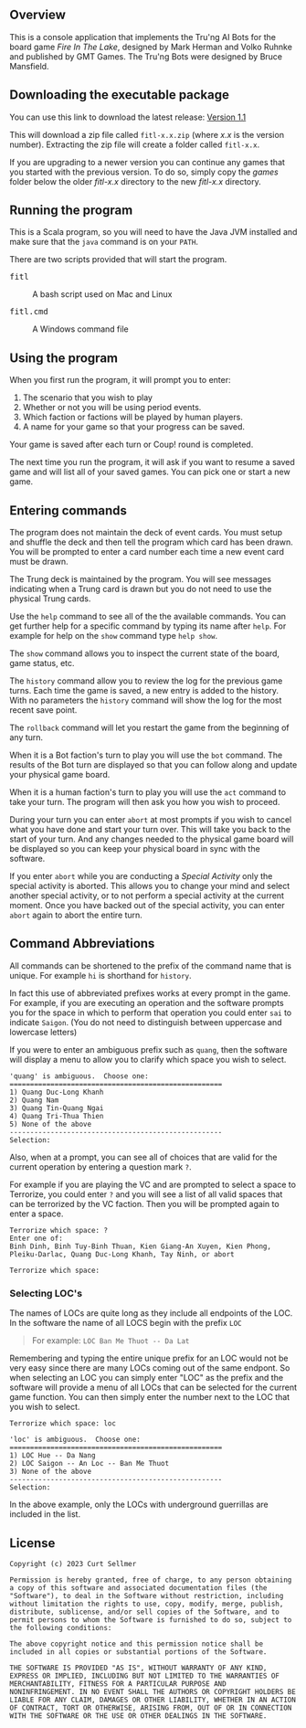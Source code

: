 ## Overview
This is a console application that implements the Tru'ng AI Bots for the board game
*Fire In The Lake*, designed by Mark Herman and Volko Ruhnke and published by GMT Games.
The Tru'ng Bots were designed by Bruce Mansfield.

## Downloading the executable package

You can use this link to download the latest release: [Version 1.1][1]

This will download a zip file called `fitl-x.x.zip` (where *x.x* is the version number).
Extracting the zip file will create a folder called `fitl-x.x`.

If you are upgrading to a newer version you can continue any games that you started with
the previous version.  To do so, simply copy the *games* folder below the older *fitl-x.x* directory to the 
new *fitl-x.x* directory.

[1]: https://www.dropbox.com/scl/fi/wa5erkssoqu6kpcjca27s/fitl-1.1.zip?rlkey=spntynee3uvwgq3oi2pi4txkc&dl=0

## Running the program

This is a Scala program, so you will need to have the Java JVM installed and make sure that
the `java` command is on your `PATH`.

There are two scripts provided that will start the program.

<dl>
  <dt><pre>fitl</pre></dt>
  <dd>A bash script used on Mac and Linux</dd>

  <dt><pre>fitl.cmd</pre></dt>
  <dd>A Windows command file</dd>
</dl>

## Using the program

When you first run the program, it will prompt you to enter:

1. The scenario that you wish to play
2. Whether or not you will be using period events.
3. Which faction or factions will be played by human players.
4. A name for your game so that your progress can be saved.

Your game is saved after each turn or Coup! round is completed.

The next time you run the program, it will ask if you want to resume a saved game and will list all
of your saved games.  You can pick one or start a new game.


## Entering commands

The program does not maintain the deck of event cards.  You must setup and shuffle the deck and then
tell the program which card has been drawn.  You will be prompted to enter a card number each time
a new event card must be drawn.

The Trung deck is maintained by the program.  You will see messages indicating when a Trung card
is drawn but you do not need to use the physical Trung cards.

Use the `help` command to see all of the the available commands.  You can get further help for 
a specific command by typing its name after `help`. For example for help on the `show` 
command type `help show`.

The `show` command allows you to inspect the current state of the board, game status, etc.

The `history` command allow you to review the log for the previous game turns.  Each time the
game is saved, a new entry is added to the history.  With no parameters the `history` command
will show the log for the most recent save point.

The `rollback` command will let you restart the game from the beginning of any turn.

When it is a Bot faction's turn to play you will use the `bot` command.  The results of the Bot turn
are displayed so that you can follow along and update your physical game board.

When it is a human faction's turn to play you will use the `act` command to take your turn.  The program
will then ask you how you wish to proceed.

During your turn you can enter `abort` at most prompts if you wish to cancel what you have done
and start your turn over. This will take you back to the start of your turn.  And any changes 
needed to the physical game board will be displayed so you can keep your physical board in sync
with the software. 

If you enter `abort` while you are conducting a *Special Activity* only the
special activity is aborted.  This allows you to change your mind and select another special activity,
or to not perform a special activity at the current moment.  Once you have backed out of the
special activity, you can enter `abort` again to abort the entire turn.

## Command Abbreviations

All commands can be shortened to the prefix of the command name that is unique.  For example `hi` 
is shorthand for `history`.

In fact this use of abbreviated prefixes works at every prompt in the game.  For example, if you are
executing an operation and the software prompts you for the space in which to perform that operation
you could enter `sai` to indicate `Saigon`. (You do not need to distinguish between uppercase and lowercase
letters)

If you were to enter an ambiguous prefix such as `quang`, then the software will display a menu to
allow you to clarify which space you wish to select.

    'quang' is ambiguous.  Choose one:
    ====================================================
    1) Quang Duc-Long Khanh
    2) Quang Nam
    3) Quang Tin-Quang Ngai
    4) Quang Tri-Thua Thien
    5) None of the above
    ----------------------------------------------------
    Selection:

Also, when at a prompt, you can see all of choices that are valid for the current operation by entering a question mark `?`.

For example if you are playing the VC and are prompted to select a space to Terrorize, you could enter `?` and you
will see a list of all valid spaces that can be terrorized by the VC faction.  Then you will be prompted
again to enter a space.

    Terrorize which space: ?
    Enter one of:
    Binh Dinh, Binh Tuy-Binh Thuan, Kien Giang-An Xuyen, Kien Phong, Pleiku-Darlac, Quang Duc-Long Khanh, Tay Ninh, or abort

    Terrorize which space: 


### Selecting LOC's

The names of LOCs are quite long as they include all endpoints of the LOC.
In the software the name of all LOCS begin with the prefix `LOC`
> For example: `LOC Ban Me Thuot -- Da Lat`

Remembering and typing the entire unique prefix for an LOC would not be very
easy since there are many LOCs coming out of the same endpont.
So when selecting an LOC you can simply enter "LOC" as the prefix and the
software will provide a menu of all LOCs that can be selected for the current game function.
You can then simply enter the number next to the LOC that you wish to select.

    Terrorize which space: loc
    
    'loc' is ambiguous.  Choose one:
    ====================================================
    1) LOC Hue -- Da Nang
    2) LOC Saigon -- An Loc -- Ban Me Thuot
    3) None of the above
    ----------------------------------------------------
    Selection:
    
In the above example, only the LOCs with underground guerrillas are included in the list.
    
## License

    Copyright (c) 2023 Curt Sellmer
    
    Permission is hereby granted, free of charge, to any person obtaining
    a copy of this software and associated documentation files (the
    "Software"), to deal in the Software without restriction, including
    without limitation the rights to use, copy, modify, merge, publish,
    distribute, sublicense, and/or sell copies of the Software, and to
    permit persons to whom the Software is furnished to do so, subject to
    the following conditions:
    
    The above copyright notice and this permission notice shall be
    included in all copies or substantial portions of the Software.
    
    THE SOFTWARE IS PROVIDED "AS IS", WITHOUT WARRANTY OF ANY KIND,
    EXPRESS OR IMPLIED, INCLUDING BUT NOT LIMITED TO THE WARRANTIES OF
    MERCHANTABILITY, FITNESS FOR A PARTICULAR PURPOSE AND
    NONINFRINGEMENT. IN NO EVENT SHALL THE AUTHORS OR COPYRIGHT HOLDERS BE
    LIABLE FOR ANY CLAIM, DAMAGES OR OTHER LIABILITY, WHETHER IN AN ACTION
    OF CONTRACT, TORT OR OTHERWISE, ARISING FROM, OUT OF OR IN CONNECTION
    WITH THE SOFTWARE OR THE USE OR OTHER DEALINGS IN THE SOFTWARE.
